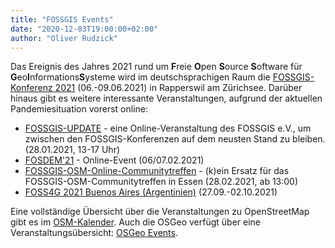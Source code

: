 ```yaml
---
title: "FOSSGIS Events"
date: "2020-12-03T19:00:00+02:00"
author: "Oliver Rudzick"
---
```

Das Ereignis des Jahres 2021 rund um **F**reie **O**pen **S**ource **S**oftware für **G**eo**I**nformations**S**ysteme wird im deutschsprachigen Raum die [FOSSGIS-Konferenz 2021](https://www.fossgis-konferenz.de/2021/) (06.-09.06.2021) in Rapperswil am Zürichsee. Darüber hinaus gibt es weitere interessante Veranstaltungen, aufgrund der aktuellen Pandemiesituation vorerst online:

 * [FOSSGIS-UPDATE](https://fossgis-update.de/index.html) - eine Online-Veranstaltung des FOSSGIS e.V., um zwischen den FOSSGIS-Konferenzen auf dem neusten Stand zu bleiben. (28.01.2021, 13-17 Uhr)
 * [FOSDEM'21](https://fosdem.org/2021/) - Online-Event (06/07.02.2021)
 * [FOSSGIS-OSM-Online-Communitytreffen](https://www.fossgis.de/wiki/FOSSGIS_OSM_Communitytreffen_2021_Nummer_15) - (k)ein Ersatz für das FOSSGIS-OSM-Communitytreffen in Essen (28.02.2021, ab 13:00) 
 * [FOSS4G 2021 Buenos Aires (Argentinien)](https://2021.foss4g.org/) (27.09.-02.10.2021)
  
Eine vollst&auml;ndige &Uuml;bersicht &uuml;ber die Veranstaltungen zu OpenStreetMap gibt es im [OSM-Kalender](https://wiki.openstreetmap.org/wiki/Current_events).
Auch die  OSGeo verf&uuml;gt &uuml;ber eine Veranstaltungs&uuml;bersicht: [OSGeo Events](https://www.osgeo.org/events/).
